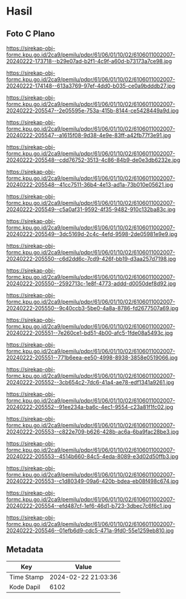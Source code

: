 # Hasil

## Foto C Plano

https://sirekap-obj-formc.kpu.go.id/2ca9/pemilu/pdpr/61/06/01/10/02/6106011002007-20240222-173718--b29e07ad-b2f1-4c9f-a60d-b73173a7ce98.jpg

https://sirekap-obj-formc.kpu.go.id/2ca9/pemilu/pdpr/61/06/01/10/02/6106011002007-20240222-174148--613a3769-97ef-4dd0-b035-ce0a9bdddb27.jpg

https://sirekap-obj-formc.kpu.go.id/2ca9/pemilu/pdpr/61/06/01/10/02/6106011002007-20240222-205547--2e05595e-753a-415b-8144-ce5428449a9d.jpg

https://sirekap-obj-formc.kpu.go.id/2ca9/pemilu/pdpr/61/06/01/10/02/6106011002007-20240222-205547--a1615f08-9d38-4e9e-83ff-a42fb77f3e91.jpg

https://sirekap-obj-formc.kpu.go.id/2ca9/pemilu/pdpr/61/06/01/10/02/6106011002007-20240222-205548--cdd76752-3513-4c86-84b9-de0e3db6232e.jpg

https://sirekap-obj-formc.kpu.go.id/2ca9/pemilu/pdpr/61/06/01/10/02/6106011002007-20240222-205548--41cc7511-36b4-4e13-ad1a-73b010e05621.jpg

https://sirekap-obj-formc.kpu.go.id/2ca9/pemilu/pdpr/61/06/01/10/02/6106011002007-20240222-205549--c5a0af31-9592-4f35-9482-910c132ba83c.jpg

https://sirekap-obj-formc.kpu.go.id/2ca9/pemilu/pdpr/61/06/01/10/02/6106011002007-20240222-205549--3dc5169d-2c4c-4efd-9598-2de05981e9e9.jpg

https://sirekap-obj-formc.kpu.go.id/2ca9/pemilu/pdpr/61/06/01/10/02/6106011002007-20240222-205550--c6d2dd6c-7cd9-426f-bb19-d3aa257d7198.jpg

https://sirekap-obj-formc.kpu.go.id/2ca9/pemilu/pdpr/61/06/01/10/02/6106011002007-20240222-205550--2592713c-1e8f-4773-addd-d0050def8d92.jpg

https://sirekap-obj-formc.kpu.go.id/2ca9/pemilu/pdpr/61/06/01/10/02/6106011002007-20240222-205550--9c40ccb3-5be0-4a8a-8786-fd2677507a69.jpg

https://sirekap-obj-formc.kpu.go.id/2ca9/pemilu/pdpr/61/06/01/10/02/6106011002007-20240222-205551--7e260ce1-bd51-4b00-afc5-1fde08a5493c.jpg

https://sirekap-obj-formc.kpu.go.id/2ca9/pemilu/pdpr/61/06/01/10/02/6106011002007-20240222-205551--771b6eea-ee50-4998-8938-3858e0519066.jpg

https://sirekap-obj-formc.kpu.go.id/2ca9/pemilu/pdpr/61/06/01/10/02/6106011002007-20240222-205552--3cb654c2-7dc6-41a4-ae78-edf1341a9261.jpg

https://sirekap-obj-formc.kpu.go.id/2ca9/pemilu/pdpr/61/06/01/10/02/6106011002007-20240222-205552--91ee234a-ba6c-4ec1-9554-c23a81f1fc02.jpg

https://sirekap-obj-formc.kpu.go.id/2ca9/pemilu/pdpr/61/06/01/10/02/6106011002007-20240222-205553--c822e709-b626-428b-ac6a-6ba9fac28be3.jpg

https://sirekap-obj-formc.kpu.go.id/2ca9/pemilu/pdpr/61/06/01/10/02/6106011002007-20240222-205553--4514b660-84c5-4eda-8089-e3d02d50ffb3.jpg

https://sirekap-obj-formc.kpu.go.id/2ca9/pemilu/pdpr/61/06/01/10/02/6106011002007-20240222-205553--c1d80349-09a6-420b-bdea-eb08f498c674.jpg

https://sirekap-obj-formc.kpu.go.id/2ca9/pemilu/pdpr/61/06/01/10/02/6106011002007-20240222-205554--efd487cf-1ef6-46d1-b723-3dbec7c6f6c1.jpg

https://sirekap-obj-formc.kpu.go.id/2ca9/pemilu/pdpr/61/06/01/10/02/6106011002007-20240222-205546--01efb6d9-cdc5-471a-9fd0-55e1259eb810.jpg


## Metadata

| Key        | Value               |
| ---------- | ------------------- |
| Time Stamp | 2024-02-22 21:03:36 |
| Kode Dapil | 6102                |



